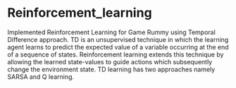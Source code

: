 # Reinforcement_learning
Implemented Reinforcement Learning for Game Rummy using Temporal Difference approach. TD is an unsupervised technique in which the learning agent learns to predict the expected value of a variable occurring at the end of a sequence of states. Reinforcement learning extends this technique by allowing the learned state-values to guide actions which subsequently change the environment state. TD learning has two approaches namely SARSA and Q learning.
